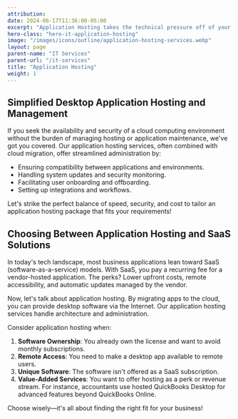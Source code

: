 ```yaml
---
attribution:
date: 2024-06-17T11:36:00-05:00
excerpt: "Application Hosting takes the technical pressure off of your business, leaving you to focus on what matters most - your business!"
hero-class: "hero-it-application-hosting"
image: "/images/icons/outline/application-hosting-services.webp"
layout: page
parent-name: "IT Services"
parent-url: "/it-services"
title: "Application Hosting"
weight: 1
---
```


## Simplified Desktop Application Hosting and Management

If you seek the availability and security of a cloud computing environment without the burden of managing hosting or application maintenance, we've got you covered. Our application hosting services, often combined with cloud migration, offer streamlined administration by:

- Ensuring compatibility between applications and environments.
- Handling system updates and security monitoring.
- Facilitating user onboarding and offboarding.
- Setting up integrations and workflows.

Let's strike the perfect balance of speed, security, and cost to tailor an application hosting package that fits your requirements!

## Choosing Between Application Hosting and SaaS Solutions

In today's tech landscape, most business applications lean toward SaaS (software-as-a-service) models. With SaaS, you pay a recurring fee for a vendor-hosted application. The perks? Lower upfront costs, remote accessibility, and automatic updates managed by the vendor.

Now, let's talk about application hosting. By migrating apps to the cloud, you can provide desktop software via the Internet. Our application hosting services handle architecture and administration.

Consider application hosting when:

1. **Software Ownership**: You already own the license and want to avoid monthly subscriptions.
2. **Remote Access**: You need to make a desktop app available to remote users.
3. **Unique Software**: The software isn't offered as a SaaS subscription.
4. **Value-Added Services**: You want to offer hosting as a perk or revenue stream. For instance, accountants use hosted QuickBooks Desktop for advanced features beyond QuickBooks Online.

Choose wisely—it's all about finding the right fit for your business!